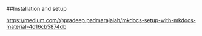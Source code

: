 ##Installation and setup

https://medium.com/@pradeep.padmarajaiah/mkdocs-setup-with-mkdocs-material-4d16cb5874db
